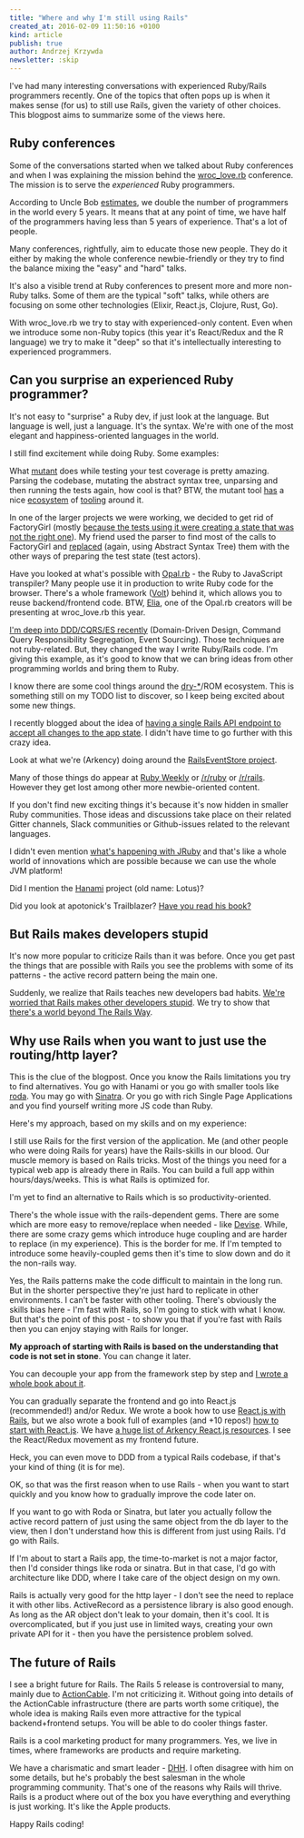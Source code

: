 ```yaml
---
title: "Where and why I'm still using Rails"
created_at: 2016-02-09 11:50:16 +0100
kind: article
publish: true
author: Andrzej Krzywda
newsletter: :skip
---
```


I've had many interesting conversations with experienced Ruby/Rails programmers recently. One of the topics that often pops up is when it makes sense (for us) to still use Rails, given the variety of other choices. This blogpost aims to summarize some of the views here. 

<!-- more -->

## Ruby conferences

Some of the conversations started when we talked about Ruby conferences and when I was explaining the mission behind the [wroc_love.rb](http://www.wrocloverb.com) conference. The mission is to serve the *experienced* Ruby programmers.

According to Uncle Bob [estimates](http://www.infoq.com/presentations/history-future-programming-languages), we double the number of programmers in the world every 5 years. It means that at any point of time, we have half of the programmers having less than 5 years of experience. That's a lot of people. 

Many conferences, rightfully, aim to educate those new people. They do it either by making the whole conference newbie-friendly or they try to find the balance mixing the "easy" and "hard" talks.

It's also a visible trend at Ruby conferences to present more and more non-Ruby talks. Some of them are the typical "soft" talks, while others are focusing on some other technologies (Elixir, React.js, Clojure, Rust, Go).

With wroc_love.rb we try to stay with experienced-only content. Even when we introduce some non-Ruby topics (this year it's React/Redux and the R language) we try to make it "deep" so that it's intellectually interesting to experienced programmers.

## Can you surprise an experienced Ruby programmer?

It's not easy to "surprise" a Ruby dev, if just look at the language. But language is well, just a language. It's the syntax. We're with one of the most elegant and happiness-oriented languages in the world.

I still find excitement while doing Ruby.
Some examples:

What [mutant](https://github.com/mbj/mutant) does while testing your test coverage is pretty amazing. Parsing the codebase, mutating the abstract syntax tree, unparsing and then running the tests again, how cool is that? BTW, the mutant tool [has](https://github.com/mbj/vanguard) a nice [ecosystem](https://github.com/mbj/anima) of [tooling](https://github.com/mbj/concord) around it.

In one of the larger projects we were working, we decided to get rid of FactoryGirl (mostly [because the tests using it were creating a state that was not the right one](http://blog.arkency.com/2014/06/setup-your-tests-with-services/)). My friend used the parser to find most of the calls to FactoryGirl and [replaced](https://twitter.com/pawelpacana/status/684427725457719296) (again, using Abstract Syntax Tree) them with the other ways of preparing the test state (test actors).

Have you looked at what's possible with [Opal.rb](http://opalrb.org) - the Ruby to JavaScript transpiler? Many people use it in production to write Ruby code for the browser. There's a whole framework ([Volt](https://github.com/voltrb/volt)) behind it, which allows you to reuse backend/frontend code. BTW, [Elia](https://twitter.com/elia), one of the Opal.rb creators will be presenting at wroc_love.rb this year.

[I'm deep into DDD/CQRS/ES recently](http://blog.arkency.com/2016/01/from-legacy-to-ddd-start-with-publishing-events/) (Domain-Driven Design, Command Query Responsibility Segregation, Event Sourcing). Those techniques are not ruby-related. But, they changed the way I write Ruby/Rails code. I'm giving this example, as it's good to know that we can bring ideas from other programming worlds and bring them to Ruby.

I know there are some cool things around the [dry-*](https://github.com/dryrb)/ROM ecosystem. This is something still on my TODO list to discover, so I keep being excited about some new things.

I recently blogged about the idea of [having a single Rails API endpoint to accept all changes to the app state](http://blog.arkency.com/2015/12/a-single-rails-api-endpoint-to-accept-all-changes-to-the-app-state/). I didn't have time to go further with this crazy idea.

Look at what we're (Arkency) doing around the [RailsEventStore project](https://github.com/arkency/rails_event_store).

Many of those things do appear at [Ruby Weekly](http://rubyweekly.com) or [/r/ruby](https://www.reddit.com/r/ruby/) or [/r/rails](https://www.reddit.com/r/rails/). However they get lost among other more newbie-oriented content.

If you don't find new exciting things it's because it's now hidden in smaller Ruby communities. Those ideas and discussions take place on their related Gitter channels, Slack communities or Github-issues related to the relevant languages.

I didn't even mention [what's happening with JRuby](https://github.com/jruby/jruby/wiki/Truffle) and that's like a whole world of innovations which are possible because we can use the whole JVM platform!

Did I mention the [Hanami](http://hanamirb.org) project (old name: Lotus)?

Did you look at apotonick's Trailblazer? [Have you read his book?](http://trailblazer.to)

## But Rails makes developers stupid

It's now more popular to criticize Rails than it was before. Once you get past the things that are possible with Rails you see the problems with some of its patterns - the active record pattern being the main one.

Suddenly, we realize that Rails teaches new developers bad habits. [We're worried that Rails makes other developers stupid](http://andrzejonsoftware.blogspot.com/2014/04/be-careful-with-rails-way.html). We try to show that [there's a world beyond The Rails Way](http://blog.arkency.com/2014/12/beyond-the-rails-way/).

## Why use Rails when you want to just use the routing/http layer?

This is the clue of the blogpost. Once you know the Rails limitations you try to find alternatives. You go with Hanami or you go with smaller tools like [roda](https://github.com/jeremyevans/roda). You may go with [Sinatra](http://www.sinatrarb.com). Or you go with rich Single Page Applications and you find yourself writing more JS code than Ruby.

Here's my approach, based on my skills and on my experience:

I still use Rails for the first version of the application. Me (and other people who were doing Rails for years) have the Rails-skills in our blood. Our muscle memory is based on Rails tricks. Most of the things you need for a typical web app is already there in Rails. You can build a full app within hours/days/weeks. This is what Rails is optimized for. 

I'm yet to find an alternative to Rails which is so productivity-oriented.

There's the whole issue with the rails-dependent gems. There are some which are more easy to remove/replace when needed - like [Devise](https://github.com/plataformatec/devise). While, there are some crazy gems which introduce huge coupling and are harder to replace (in my experience). This is the border for me. If I'm tempted to introduce some heavily-coupled gems then it's time to slow down and do it the non-rails way.

Yes, the Rails patterns make the code difficult to maintain in the long run. But in the shorter perspective they're just hard to replicate in other environments. I can't be faster with other tooling. There's obviously the skills bias here - I'm fast with Rails, so I'm going to stick with what I know. But that's the point of this post - to show you that if you're fast with Rails then you can enjoy staying with Rails for longer.

**My approach of starting with Rails is based on the understanding that code is not set in stone**. You can change it later.

You can decouple your app from the framework step by step and [I wrote a whole book about it](http://controllers.rails-refactoring.com).

You can gradually separate the frontend and go into React.js (recommended!) and/or Redux. We wrote a book how to use [React.js with Rails](http://blog.arkency.com/rails-react/), but we also wrote a book full of examples (and +10 repos!) [how to start with React.js](http://blog.arkency.com/rails-react/). We have [a huge list of Arkency React.js resources](http://blog.arkency.com/2015/11/arkency-react-dot-js-resources/). I see the React/Redux movement as my frontend future.

Heck, you can even move to DDD from a typical Rails codebase, if that's your kind of thing (it is for me).

OK, so that was the first reason when to use Rails - when you want to start quickly and you know how to gradually improve the code later on.

If you want to go with Roda or Sinatra, but later you actually follow the active record pattern of just using the same object from the db layer to the view, then I don't understand how this is different from just using Rails. I'd go with Rails.

If I'm about to start a Rails app, the time-to-market is not a major factor, then I'd consider things like roda or sinatra. But in that case, I'd go with architecture like DDD, where I take care of the object design on my own.

Rails is actually very good for the http layer - I don't see the need to replace it with other libs.
ActiveRecord as a persistence library is also good enough. As long as the AR object don't leak to your domain, then it's cool. It is overcomplicated, but if you just use in limited ways, creating your own private API for it - then you have the persistence problem solved.

## The future of Rails

I see a bright future for Rails. The Rails 5 release is controversial to many, mainly due to [ActionCable](https://github.com/rails/actioncable). I'm not criticizing it. Without going into details of the ActionCable infrastructure (there are parts worth some critique), the whole idea is making Rails even more attractive for the typical backend+frontend setups. You will be able to do cooler things faster.

Rails is a cool marketing product for many programmers. Yes, we live in times, where frameworks are products and require marketing. 

We have a charismatic and smart leader - [DHH](https://twitter.com/dhh). I often disagree with him on some details, but he's probably the best salesman in the whole programming community. That's one of the reasons why Rails will thrive. Rails is a product where out of the box you have everything and everything is just working. It's like the Apple products. 

Happy Rails coding!
